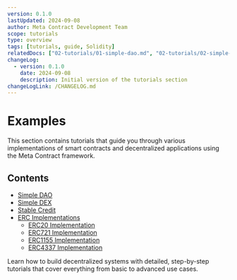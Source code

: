 ```yaml
---
version: 0.1.0
lastUpdated: 2024-09-08
author: Meta Contract Development Team
scope: tutorials
type: overview
tags: [tutorials, guide, Solidity]
relatedDocs: ["02-tutorials/01-simple-dao.md", "02-tutorials/02-simple-dex.md", "02-tutorials/04-erc-implementations/index.md"]
changeLog:
  - version: 0.1.0
    date: 2024-09-08
    description: Initial version of the tutorials section
changeLogLink: /CHANGELOG.md
---
```


# Examples

This section contains tutorials that guide you through various implementations of smart contracts and decentralized applications using the Meta Contract framework.

## Contents

- [Simple DAO](01-simple-dao.md)
- [Simple DEX](02-simple-dex.md)
- [Stable Credit](03-stable-credit.md)
- [ERC Implementations](04-erc-implementations/index.md)
    - [ERC20 Implementation](./04-erc-implementations/01-erc20.md)
    - [ERC721 Implementation](./04-erc-implementations/02-erc721.md)
    - [ERC1155 Implementation](./04-erc-implementations/03-erc1155.md)
    - [ERC4337 Implementation](./04-erc-implementations/04-erc4337.md)

Learn how to build decentralized systems with detailed, step-by-step tutorials that cover everything from basic to advanced use cases.
